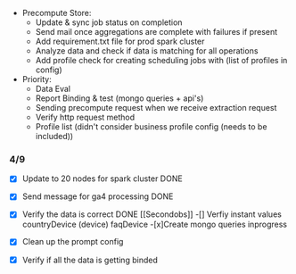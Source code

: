 - Precompute Store: 
	- Update & sync job status on completion
	- Send mail once aggregations are complete with failures if present
	- Add requirement.txt file for prod spark cluster
	- Analyze data and check if data is matching for all operations 
	- Add profile check for creating scheduling jobs with (list of profiles in config)
- Priority: 
	- Data Eval
	- Report Binding & test (mongo queries + api's)
	- Sending precompute request when we receive extraction request
	- Verify http request method  
	- Profile list (didn't consider business profile config (needs to be included))
### 4/9
-[x] Update to 20 nodes for spark cluster DONE
-[x] Send message for ga4 processing  DONE
-[x] Verify the data is correct  DONE [[Secondobs]]
-[] Verfiy instant values countryDevice (device) faqDevice
-[x]Create mongo queries inprogress
-[x] Clean up the prompt config
-[x] Verify if all the data is getting binded 

